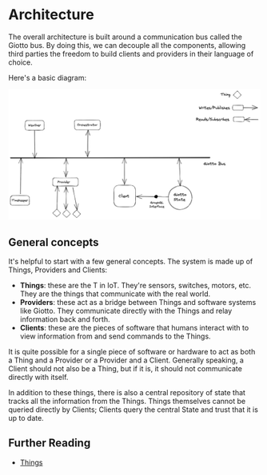 # Architecture

The overall architecture is built around a communication bus called the Giotto bus. By doing this, we can decouple all the components, allowing third parties
the freedom to build clients and providers in their language of choice.

Here's a basic diagram:

![Overall architecture](./diagrams/overall.png)

## General concepts

It's helpful to start with a few general concepts. The system is made up of Things, Providers and Clients:

 - **Things**: these are the T in IoT. They're sensors, switches, motors, etc. They are the things that communicate with the real world.
 - **Providers**: these act as a bridge between Things and software systems like Giotto. They communicate directly with the Things and relay information back and forth.
 - **Clients**: these are the pieces of software that humans interact with to view information from and send commands to the Things.

It is quite possible for a single piece of software or hardware to act as both a Thing and a Provider or a Provider and a Client. Generally speaking, a Client should not also be a Thing, but if it is, it should not communicate directly with itself.

In addition to these things, there is also a central repository of state that tracks all the information from the Things. Things themselves cannot be queried directly by Clients; Clients query the central State and trust that it is up to date.

## Further Reading

 - [Things](./Things.md)